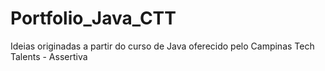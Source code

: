 # Portfolio_Java_CTT
Ideias originadas a partir do curso de Java oferecido pelo Campinas Tech Talents - Assertiva
